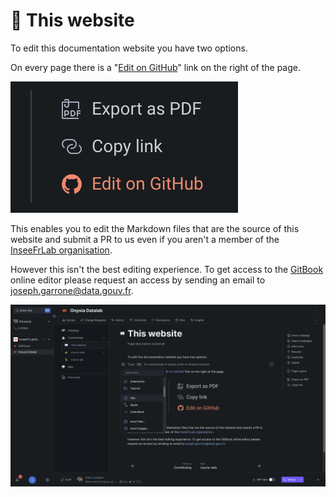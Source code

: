 # 📖 This website

To edit this documentation website you have two options.&#x20;

On every page there is a "[Edit on GitHub](https://github.com/InseeFrLab/docs.onyxia.sh)" link on the right of the page.

![](<../.gitbook/assets/image (6) (1).png>)

This enables you to edit the Markdown files that are the source of this website and submit a PR to us even if you aren't a member of the [InseeFrLab organisation](https://github.com/InseeFrLab). &#x20;

However this isn't the best editing experience. To get access to the [GitBook](https://www.gitbook.com/) online editor please request an access by sending an email to [joseph.garrone@data.gouv.fr](mailto:joseph.garrone@data.gouv.fr). &#x20;

![The GitBook "what you see is what you get" editor](<../.gitbook/assets/image (3) (1).png>)
